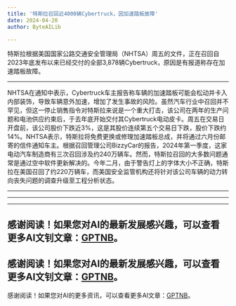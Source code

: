```yaml
---
title: '特斯拉召回近4000辆Cybertruck，因加速踏板故障'
date: 2024-04-20
author: ByteAILib

---
```


特斯拉根据美国国家公路交通安全管理局（NHTSA）周五的文件，正在召回自2023年底发布以来已经交付的全部3,878辆Cybertruck，原因是有报道称存在加速踏板故障。

---
NHTSA在通知中表示，Cybertruck车主报告称车辆的加速踏板可能会松动并卡入内部装饰，导致车辆意外加速，增加了发生事故的风险。虽然汽车行业中召回并不罕见，但这一停止销售指令对特斯拉来说是一个重大打击，该公司在两年的生产问题和电池供应约束后，于去年底开始交付其Cybertruck电动皮卡。周五在交易日开盘前，该公司股价下跌近3%，这是其股价连续第五个交易日下跌，股价下跌约14%。NHTSA表示，特斯拉将免费更换或修理加速踏板总成，并将通过六月份邮寄的信件通知车主。根据召回管理公司BizzyCar的报告，2024年第一季度，这家电动汽车制造商有三次召回涉及约240万辆车。然而，特斯拉召回的大多数问题通常是通过空中软件更新解决的。今年二月，由于警告灯上的字体大小不正确，特斯拉在美国召回了约220万辆车，而美国安全监管机构还将针对该公司车辆的动力转向丧失问题的调查升级至工程分析状态。 
   
---
---

---
感谢阅读！如果您对AI的最新发展感兴趣，可以查看更多AI文钊文章：[GPTNB](https://gptnb.com)。
---
感谢阅读！如果您对AI的最新发展感兴趣，可以查看更多AI文钊文章：[GPTNB](https://gptnb.com)。
---
感谢阅读！如果您对AI的更多资讯，可以查看更多AI文章：[GPTNB](https://gptnb.com)。